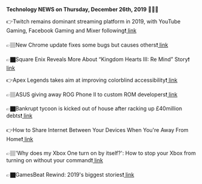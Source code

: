 <b>Technology NEWS on Thursday, December 26th, 2019</b> 📡📡📡 

👉Twitch remains dominant streaming platform in 2019, with YouTube Gaming, Facebook Gaming and Mixer following❗️<a href='https://techblock.club/?p=1832'> link</a>

👉🏽New Chrome update fixes some bugs but causes others❗️<a href='https://techblock.club/?p=1834'> link</a>

👉🏿Square Enix Reveals More About “Kingdom Hearts III: Re Mind” Story❗️<a href='https://techblock.club/?p=1836'> link</a>

👉Apex Legends takes aim at improving colorblind accessibility❗️<a href='https://techblock.club/?p=1838'> link</a>

👉🏽ASUS giving away ROG Phone II to custom ROM developers❗️<a href='https://techblock.club/?p=1840'> link</a>

👉🏿Bankrupt tycoon is kicked out of house after racking up £40million debts❗️<a href='https://techblock.club/?p=1842'> link</a>

👉How to Share Internet Between Your Devices When You're Away From Home❗️<a href='https://techblock.club/?p=1844'> link</a>

👉🏽'Why does my Xbox One turn on by itself?': How to stop your Xbox from turning on without your command❗️<a href='https://techblock.club/?p=1846'> link</a>

👉🏿GamesBeat Rewind: 2019's biggest stories❗️<a href='https://techblock.club/?p=1848'> link</a>

